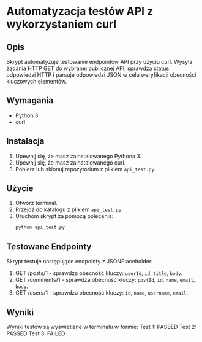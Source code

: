 # Automatyzacja testów API z wykorzystaniem curl

## Opis
Skrypt automatyzuje testowanie endpointów API przy użyciu curl. Wysyła żądania HTTP GET do wybranej publicznej API, sprawdza status odpowiedzi HTTP i parsuje odpowiedzi JSON w celu weryfikacji obecności kluczowych elementów.

## Wymagania
- Python 3
- curl

## Instalacja
1. Upewnij się, że masz zainstalowanego Pythona 3.
2. Upewnij się, że masz zainstalowanego curl.
3. Pobierz lub sklonuj repozytorium z plikiem `api_test.py`.

## Użycie
1. Otwórz terminal.
2. Przejdź do katalogu z plikiem `api_test.py`.
3. Uruchom skrypt za pomocą polecenia:
    ```sh
    python api_test.py
    ```

## Testowane Endpointy
Skrypt testuje następujące endpointy z JSONPlaceholder:
1. GET /posts/1 - sprawdza obecność kluczy: `userId`, `id`, `title`, `body`.
2. GET /comments/1 - sprawdza obecność kluczy: `postId`, `id`, `name`, `email`, `body`.
3. GET /users/1 - sprawdza obecność kluczy: `id`, `name`, `username`, `email`.

## Wyniki
Wyniki testów są wyświetlane w terminalu w formie:
Test 1: PASSED
Test 2: PASSED
Test 3: FAILED

